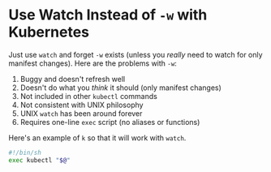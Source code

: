 # Use Watch Instead of `-w` with Kubernetes

Just use `watch` and forget `-w` exists (unless you *really* need to
watch for only manifest changes). Here are the problems with `-w`:

1. Buggy and doesn't refresh well
1. Doesn't do what you *think* it should (only manifest changes)
1. Not included in other `kubectl` commands
1. Not consistent with UNIX philosophy
1. UNIX `watch` has been around forever
1. Requires one-line `exec` script (no aliases or functions)

Here's an example of `k` so that it will work with `watch`.

```sh
#!/bin/sh
exec kubectl "$@"
```
